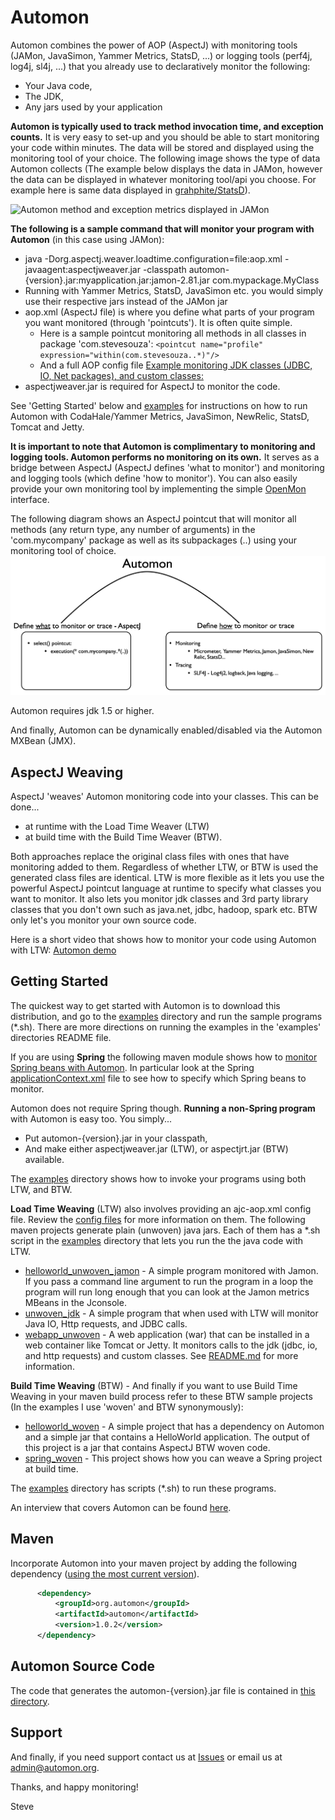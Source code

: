# Automon
Automon combines the power of AOP (AspectJ) with monitoring tools (JAMon, JavaSimon, Yammer Metrics, StatsD, ...) or logging tools
(perf4j, log4j, sl4j, ...) that you already use to declaratively monitor the following:

* Your Java code,
* The JDK,
* Any jars used by your application

**Automon is typically used to track method invocation time, and exception counts.** It is very easy to set-up and you should
be able to start monitoring your code within minutes.  The data will be stored and displayed using the monitoring tool of your choice. The following image shows the type of data Automon collects (The example below displays the data in JAMon, however the data can be displayed in whatever monitoring tool/api you choose.  For example here is same data displayed in [grahphite/StatsD](https://github.com/stevensouza/automon/blob/master/docs/automon_statsd.png)).

![Automon method and exception metrics displayed in JAMon](https://github.com/stevensouza/automon/blob/master/docs/automon_jamon.png)

**The following is a sample command that will monitor your program with Automon** (in this case using JAMon):
* java  -Dorg.aspectj.weaver.loadtime.configuration=file:aop.xml -javaagent:aspectjweaver.jar -classpath automon-{version}.jar:myapplication.jar:jamon-2.81.jar com.mypackage.MyClass
* Running with Yammer Metrics, StatsD, JavaSimon etc. you would simply use their respective jars instead of the JAMon jar
* aop.xml (AspectJ file) is where you define what parts of your program you want monitored (through 'pointcuts'). It is often quite simple.
    * Here is a sample pointcut monitoring all methods in all classes in package 'com.stevesouza':  `<pointcut name="profile" expression="within(com.stevesouza..*)"/>`
    * And a full AOP config file [Example monitoring JDK classes (JDBC, IO, Net packages), and custom classes:]( https://github.com/stevensouza/automon/blob/master/examples/config/automon-aop.xml)
* aspectjweaver.jar is required for AspectJ to monitor the code.

See 'Getting Started' below and [examples](https://github.com/stevensouza/automon/tree/master/examples) for instructions on how to run Automon with CodaHale/Yammer Metrics, JavaSimon, NewRelic, StatsD, Tomcat and Jetty.

**It is important to note that Automon is complimentary to monitoring and logging tools. Automon performs no monitoring on its own.**
It serves as a bridge between AspectJ (AspectJ defines 'what to monitor') and monitoring and logging tools (which define 'how to monitor').
You can also easily provide your own monitoring tool by implementing the simple [OpenMon](https://github.com/stevensouza/automon/blob/master/automon/src/main/java/org/automon/implementations/OpenMon.java)
interface.

The following diagram shows an AspectJ pointcut that will monitor all methods (any return type, any number of arguments)
 in the 'com.mycompany' package as well as its subpackages (..) using your monitoring tool of choice.
![Automon](https://github.com/stevensouza/automon/blob/master/docs/automon_bridge.png)

Automon requires jdk 1.5 or higher.

And finally, Automon can be dynamically enabled/disabled via the Automon MXBean (JMX).

AspectJ Weaving
-----------------------------------
AspectJ 'weaves' Automon monitoring code into your classes.  This can be done...

* at runtime with the Load Time Weaver (LTW)
* at build time with the Build Time Weaver (BTW).

Both approaches replace the original class files with ones that have monitoring added to them.  Regardless of whether LTW, or BTW is used the
 generated class files are identical.  LTW is more flexible as it lets you use the powerful AspectJ pointcut language at
 runtime to specify what classes you want to monitor. It also lets you monitor jdk classes and 3rd party library classes that you don't own such as java.net, jdbc, hadoop, spark etc. BTW only let's you monitor your own source code.

Here is a short video that shows how to monitor your code using Automon with LTW: [Automon demo](http://youtu.be/RdR0EdezS74)

Getting Started
-----------------------------------
The quickest way to get started with Automon is to download this distribution, and go to the [examples](https://github.com/stevensouza/automon/tree/master/examples)
directory and run the sample programs (*.sh).  There are more directions on running the examples in the 'examples' directories README file.

If you are using **Spring** the following maven module shows how to [monitor Spring beans with Automon](https://github.com/stevensouza/automon/tree/master/spring_aop).  In particular look at the Spring [applicationContext.xml](https://github.com/stevensouza/automon/blob/master/spring_aop/src/main/resources/applicationContext.xml) file to see how to specify which Spring beans to monitor.

Automon does not require Spring though. **Running a non-Spring program** with Automon is easy too.  You simply...

* Put automon-{version}.jar in your classpath,
* And make either aspectjweaver.jar (LTW), or aspectjrt.jar (BTW) available.

The [examples](https://github.com/stevensouza/automon/tree/master/examples) directory
shows how to invoke your programs using both LTW, and BTW.

**Load Time Weaving** (LTW) also involves providing an ajc-aop.xml config file.  Review the [config files](https://github.com/stevensouza/automon/tree/master/examples/config)
for more information on them. The following maven projects generate plain (unwoven) java jars.  Each of them has a *.sh script
 in the [examples](https://github.com/stevensouza/automon/tree/master/examples) directory that lets you run the the java code with LTW.

* [helloworld_unwoven_jamon](https://github.com/stevensouza/automon/tree/master/helloworld_unwoven_jamon) - A simple program monitored
with Jamon.  If you pass a command line argument to run the program in a loop the program will run long enough that you can look
at the Jamon metrics MBeans in the Jconsole.
* [unwoven_jdk](https://github.com/stevensouza/automon/tree/master/unwoven_jdk) - A simple program that when used with LTW will monitor
Java IO, Http requests, and JDBC calls.
* [webapp_unwoven](https://github.com/stevensouza/automon/tree/master/webapp_unwoven) - A web application (war) that can be installed
in a web container like Tomcat or Jetty. It monitors calls to the jdk (jdbc, io, and http requests) and custom classes.  See
[README.md](https://github.com/stevensouza/automon/tree/master/webapp_unwoven) for more information.


**Build Time Weaving** (BTW) - And finally if you want to use Build Time Weaving in your maven build process refer to these BTW sample projects (In the examples I use 'woven' and BTW synonymously):

* [helloworld_woven](https://github.com/stevensouza/automon/tree/master/helloworld_woven) - A simple project that
has a dependency on Automon and a simple jar that contains a HelloWorld application.  The output of this project is a jar
  that contains AspectJ BTW woven code.
* [spring_woven](https://github.com/stevensouza/automon/tree/master/spring_woven) - This project shows how you can weave a Spring
project at build time.

The [examples](https://github.com/stevensouza/automon/tree/master/examples) directory has scripts (*.sh) to run these programs.

An interview that covers Automon can be found [here](http://jaxenter.com/advanced-java-monitoring-with-automon-116079.html).

Maven
-----------------------------------

Incorporate Automon into your maven project by adding the following dependency ([using the most current version](http://search.maven.org/#search%7Cga%7C1%7Cautomon)).

```xml
      <dependency>
          <groupId>org.automon</groupId>
          <artifactId>automon</artifactId>
          <version>1.0.2</version>
      </dependency>
```


Automon Source Code
-----------------------------------

The code that generates the automon-{version}.jar file is contained in [this directory](https://github.com/stevensouza/automon/tree/master/automon).


Support
-----------------------------------
And finally, if you need support contact us at [Issues](https://github.com/stevensouza/automon/issues) or email us
at admin@automon.org.

Thanks, and happy monitoring!

Steve
